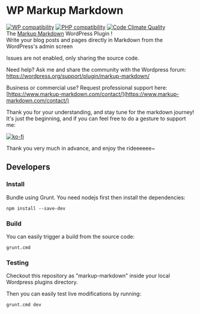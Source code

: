 # WP Markup Markdown
[![WP compatibility](https://plugintests.com/plugins/wporg/markup-markdown/wp-badge.svg?ver=3.9.1)](https://plugintests.com/plugins/wporg/markup-markdown/latest)
[![PHP compatibility](https://plugintests.com/plugins/wporg/markup-markdown/php-badge.svg?ver=3.9.1)](https://plugintests.com/plugins/wporg/markup-markdown/latest) 
[![Code Climate Quality](https://codeclimate.com/github/peter-power-594/markup-markdown.png)](https://codeclimate.com/github/peter-power-594/markup-markdown)  
The [Markup Markdown](https://wordpress.org/plugins/markup-markdown/) WordPress Plugin !  
Write your blog posts and pages directly in Markdown from the WordPress's admin screen 

Issues are not enabled, only sharing the source code.

Need help? Ask me and share the community with the Wordpress forum:  
https://wordpress.org/support/plugin/markup-markdown/

Business or commercial use? Request professional support here:  
[https://www.markup-markdown.com/contact/](https://www.markup-markdown.com/contact/)

Thank you for your understanding, and stay tune for the markdown journey!  
It's just the beginning, and if you can feel free to do a gesture to support me:

[![ko-fi](https://ko-fi.com/img/githubbutton_sm.svg)](https://ko-fi.com/peterpower594)

Thank you very much in advance, and enjoy the rideeeeee~


## Developers

### Install

Bundle using Grunt. You need nodejs first then install the dependencies:

```shell
npm install --save-dev
```

### Build

You can easily trigger a build from the source code:

```shell
grunt.cmd
```

### Testing

Checkout this repository as "markup-markdown" inside your local Wordpress plugins directory.

Then you can easily test live modifications by running:

```shell
grunt.cmd dev
```
